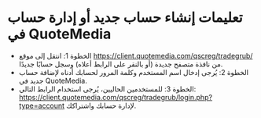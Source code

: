 # تعليمات إنشاء حساب جديد أو إدارة حساب في QuoteMedia
- الخطوة 1: انتقل إلى موقع https://client.quotemedia.com/qscreg/tradegrub/ من نافذة متصفح جديدة (أو بالنقر على الرابط أعلاه) وسجل حسابًا جديدًا.
- الخطوة 2: يُرجى إدخال اسم المستخدم وكلمة المرور لحسابك أدناه لإضافة حساب جديد في QuoteMedia.
- الخطوة 3: للمستخدمين الحاليين، يُرجى استخدام الرابط التالي: https://client.quotemedia.com/qscreg/tradegrub/login.php?type=account لإدارة حسابك واشتراكك.
